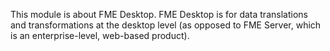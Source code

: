 This module is about FME Desktop. FME Desktop is for data translations and transformations at the desktop level (as opposed to FME Server, which is an enterprise-level, web-based product).
